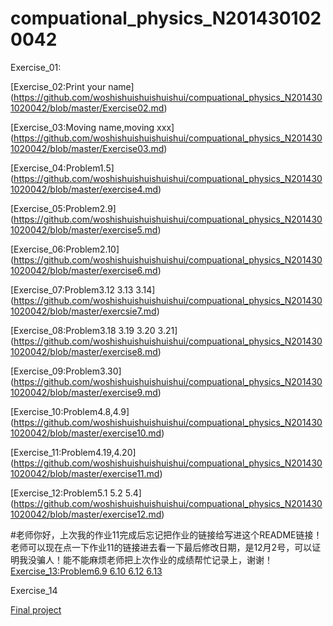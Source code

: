 # compuational_physics_N2014301020042
Exercise_01:

[Exercise_02:Print your name]
(https://github.com/woshishuishuishuishui/compuational_physics_N2014301020042/blob/master/Exercise02.md)

[Exercise_03:Moving name,moving xxx]
(https://github.com/woshishuishuishuishui/compuational_physics_N2014301020042/blob/master/Exercise03.md)

[Exercise_04:Problem1.5]
(https://github.com/woshishuishuishuishui/compuational_physics_N2014301020042/blob/master/exercise4.md)

[Exercise_05:Problem2.9]
(https://github.com/woshishuishuishuishui/compuational_physics_N2014301020042/blob/master/exercise5.md)

[Exercise_06:Problem2.10]
(https://github.com/woshishuishuishuishui/compuational_physics_N2014301020042/blob/master/exercise6.md)

[Exercise_07:Problem3.12 3.13 3.14]
(https://github.com/woshishuishuishuishui/compuational_physics_N2014301020042/blob/master/exercsie7.md)

[Exercise_08:Problem3.18 3.19 3.20 3.21] 
(https://github.com/woshishuishuishuishui/compuational_physics_N2014301020042/blob/master/exercise8.md)

[Exercise_09:Problem3.30]
(https://github.com/woshishuishuishuishui/compuational_physics_N2014301020042/blob/master/exercise9.md)

[Exercise_10:Problem4.8,4.9]
(https://github.com/woshishuishuishuishui/compuational_physics_N2014301020042/blob/master/exercise10.md)

[Exercise_11:Problem4.19,4.20]
(https://github.com/woshishuishuishuishui/compuational_physics_N2014301020042/blob/master/exercise11.md)

[Exercise_12:Problem5.1 5.2 5.4]
(https://github.com/woshishuishuishuishui/compuational_physics_N2014301020042/blob/master/exercise12.md)

#老师你好，上次我的作业11完成后忘记把作业的链接给写进这个README链接！老师可以现在点一下作业11的链接进去看一下最后修改日期，是12月2号，可以证明我没骗人！能不能麻烦老师把上次作业的成绩帮忙记录上，谢谢！
[Exercise_13:Problem6.9 6.10 6.12 6.13](https://github.com/woshishuishuishuishui/compuational_physics_N2014301020042/blob/master/exercise13.md)

Exercise_14

[Final project](https://github.com/woshishuishuishuishui/compuational_physics_N2014301020042/blob/master/final%20work.md)

